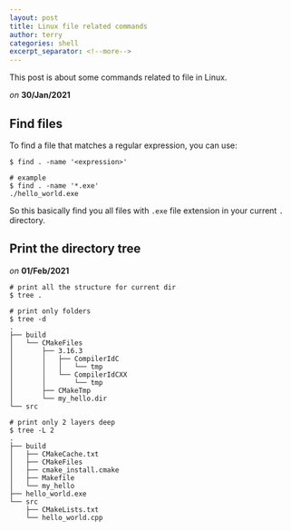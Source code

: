 ```yaml
---
layout: post
title: Linux file related commands
author: terry
categories: shell
excerpt_separator: <!--more-->
---
```


This post is about some commands related to file in Linux.
<!--more-->

*on* **30/Jan/2021**

## Find files

To find a file that matches a regular expression, you can use:

```shell
$ find . -name '<expression>'

# example
$ find . -name '*.exe'
./hello_world.exe
```

So this basically find you all files with `.exe` file extension in your current `.` directory.

## Print the directory tree

*on* **01/Feb/2021**

```shell
# print all the structure for current dir
$ tree .

# print only folders
$ tree -d
.
├── build
│   └── CMakeFiles
│       ├── 3.16.3
│       │   ├── CompilerIdC
│       │   │   └── tmp
│       │   └── CompilerIdCXX
│       │       └── tmp
│       ├── CMakeTmp
│       └── my_hello.dir
└── src

# print only 2 layers deep
$ tree -L 2
.
├── build
│   ├── CMakeCache.txt
│   ├── CMakeFiles
│   ├── cmake_install.cmake
│   ├── Makefile
│   └── my_hello
├── hello_world.exe
└── src
    ├── CMakeLists.txt
    └── hello_world.cpp
```
